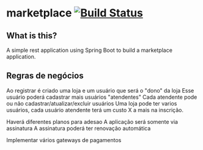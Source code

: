 # marketplace [![Build Status](https://travis-ci.org/dbiagi/marketplace.svg?branch=master)](https://travis-ci.org/dbiagi/marketplace)

## What is this?

A simple rest application using Spring Boot to build a marketplace application.

## Regras de negócios

Ao registrar é criado uma loja e um usuário que será o "dono" da loja
Esse usuário poderá cadastrar mais usuários "atendentes"
Cada atendente pode ou não cadastrar/atualizar/excluir usuários
Uma loja pode ter varios usuários, cada usuário atendente terá um custo X a mais na inscrição.

Haverá diferentes planos para adesao
A aplicação será somente via assinatura
A assinatura poderá ter renovação automática

Implementar vários gateways de pagamentos
